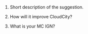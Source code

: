 1) Short description of the suggestion.



2) How will it improve CloudCity?



<!-- *The rest are just "survey" questions and do not need to be answered.* -->

3) What is your MC IGN?

